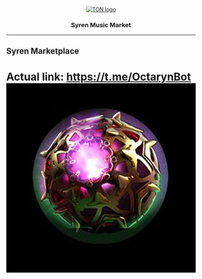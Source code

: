 
<div align="center">
  <a href="https://ton.org">
    <picture>
      <source media="(prefers-color-scheme: dark)" srcset="https://ton.org/download/ton_logo_dark_background.svg">
      <img alt="TON logo" src="https://ton.org/download/ton_logo_light_background.svg">
    </picture>
  </a>
  <h3>Syren Music Market</h3>
  <hr/>
</div>

## Syren Marketplace
# Actual link: https://t.me/OctarynBot ![alt text](image.png)